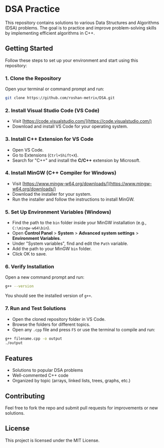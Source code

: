 # DSA Practice

This repository contains solutions to various Data Structures and Algorithms (DSA) problems. The goal is to practice and improve problem-solving skills by implementing efficient algorithms in C++.

## Getting Started

Follow these steps to set up your environment and start using this repository:

### 1. Clone the Repository

Open your terminal or command prompt and run:

```bash
git clone https://github.com/roshan-metrix/DSA.git
```

### 2. Install Visual Studio Code (VS Code)

- Visit [https://code.visualstudio.com/](https://code.visualstudio.com/)
- Download and install VS Code for your operating system.

### 3. Install C++ Extension for VS Code

- Open VS Code.
- Go to Extensions (`Ctrl+Shift+X`).
- Search for "C++" and install the **C/C++** extension by Microsoft.

### 4. Install MinGW (C++ Compiler for Windows)

- Visit [https://www.mingw-w64.org/downloads/](https://www.mingw-w64.org/downloads/)
- Download the installer for your system.
- Run the installer and follow the instructions to install MinGW.

### 5. Set Up Environment Variables (Windows)

- Find the path to the `bin` folder inside your MinGW installation (e.g., `C:\mingw-w64\bin`).
- Open **Control Panel** > **System** > **Advanced system settings** > **Environment Variables**.
- Under "System variables", find and edit the `Path` variable.
- Add the path to your MinGW `bin` folder.
- Click OK to save.

### 6. Verify Installation

Open a new command prompt and run:

```bash
g++ --version
```

You should see the installed version of `g++`.

### 7. Run and Test Solutions

- Open the cloned repository folder in VS Code.
- Browse the folders for different topics.
- Open any `.cpp` file and press `F5` or use the terminal to compile and run:

```bash
g++ filename.cpp -o output
./output
```

## Features

- Solutions to popular DSA problems
- Well-commented C++ code
- Organized by topic (arrays, linked lists, trees, graphs, etc.)

## Contributing

Feel free to fork the repo and submit pull requests for improvements or new solutions.

## License

This project is licensed under the MIT License.